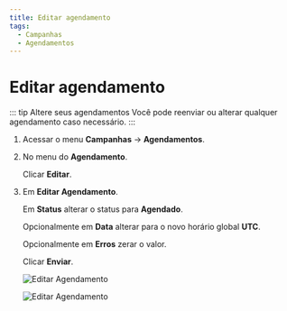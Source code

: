 ```yaml
---
title: Editar agendamento
tags:
  - Campanhas
  - Agendamentos
---
```

# Editar agendamento

::: tip Altere seus agendamentos
Você pode reenviar ou alterar qualquer agendamento caso necessário.
:::

1. Acessar o menu **Campanhas** -> **Agendamentos**.

2. No menu do **Agendamento**.

   Clicar **Editar**.

3. Em **Editar Agendamento**.

   Em **Status** alterar o status para **Agendado**.

   Opcionalmente em **Data** alterar para o novo horário global **UTC**.

   Opcionalmente em **Erros** zerar o valor.

   Clicar **Enviar**.

   ![Editar Agendamento](https://cdn.phishx.io/phishx-docs/images/phishx_campaigns_campaigns_schedule_edit_01.webp)

   ![Editar Agendamento](https://cdn.phishx.io/phishx-docs/images/phishx_campaigns_campaigns_schedule_edit_02.webp)
